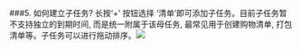###5. 如何建立子任务?
长按‘+’ 按钮选择 ‘清单’即可添加子任务。目前子任务暂不支持独立的到期时间, 而是统一附属于该母任务, 最常见用于创建购物清单, 打包清单等。子任务可以进行拖动排序。![](/images/image038.png)
